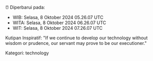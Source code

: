 ⏰ Diperbarui pada:
- WIB: Selasa, 8 Oktober 2024 05.26.07 UTC
- WITA: Selasa, 8 Oktober 2024 06.26.07 UTC
- WIT: Selasa, 8 Oktober 2024 07.26.07 UTC

Kutipan Inspiratif:
"If we continue to develop our technology without wisdom or prudence, our servant may prove to be our executioner."


Kategori: technology

